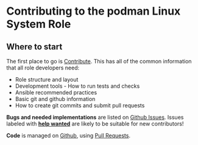 Contributing to the podman Linux System Role
============================================

Where to start
--------------

The first place to go is [Contribute](https://linux-system-roles.github.io/contribute.html).
This has all of the common information that all role developers need:

* Role structure and layout
* Development tools - How to run tests and checks
* Ansible recommended practices
* Basic git and github information
* How to create git commits and submit pull requests

**Bugs and needed implementations** are listed on
[Github Issues](https://github.com/linux-system-roles/podman/issues).
Issues labeled with
[**help wanted**](https://github.com/linux-system-roles/podman/issues?q=is%3Aissue+is%3Aopen+label%3A%22help+wanted%22)
are likely to be suitable for new contributors!

**Code** is managed on [Github](https://github.com/linux-system-roles/podman), using
[Pull Requests](https://help.github.com/en/github/collaborating-with-issues-and-pull-requests/about-pull-requests).

